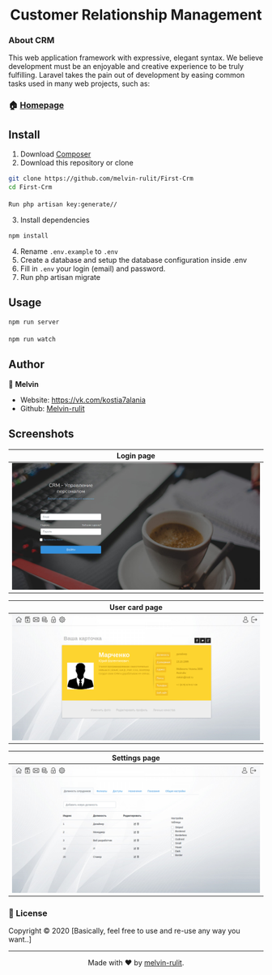 <h1 align="center">Customer Relationship Management</h1>

### About CRM

This web application framework with expressive, elegant syntax. We believe development must be an enjoyable and creative experience to be truly fulfilling. Laravel takes the pain out of development by easing common tasks used in many web projects, such as:


### 🏠 [Homepage](https://github.com/melvin-rulit)

## Install
1) Download <a href="https://getcomposer.org/download/" target="_blank">Composer</a>
2) Download this repository or clone
```sh
git clone https://github.com/melvin-rulit/First-Crm
cd First-Crm 

Run php artisan key:generate//
```
3) Install dependencies
```sh
npm install
```
4) Rename ```.env.example``` to ```.env```
5) Create a database and setup the database configuration inside .env
6) Fill in ```.env``` your login (email) and password.
7) Run php artisan migrate


## Usage

```sh
npm run server

npm run watch
```


## Author

👤 **Melvin**

* Website: https://vk.com/kostia7alania
* Github: [Melvin-rulit](https://github.com/melvin-rulit)


## Screenshots

| Login page | 
| ------------ | 
|<img src="https://github.com/melvin-rulit/First-Crm/blob/master/public/images/screenshot/logo.png">|

| User card page | 
| ------------ | 
|<img src="https://github.com/melvin-rulit/First-Crm/blob/master/public/images/screenshot/usercard.png">|

| Settings page | 
| ------------ | 
|<img src="https://github.com/melvin-rulit/First-Crm/blob/master/public/images/screenshot/settings.png">|

### 📝 License

Copyright © 2020 [Basically, feel free to use and re-use any way you want..]


***
<div align=center>

Made with :heart: by [melvin-rulit](https://github.com/melvin-rulit).

</div>
